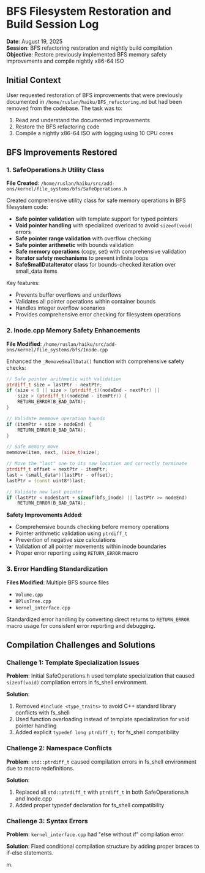 # BFS Filesystem Restoration and Build Session Log

**Date**: August 19, 2025  
**Session**: BFS refactoring restoration and nightly build compilation  
**Objective**: Restore previously implemented BFS memory safety improvements and compile nightly x86-64 ISO

## Initial Context

User requested restoration of BFS improvements that were previously documented in `/home/ruslan/haiku/BFS_refactoring.md` but had been removed from the codebase. The task was to:

1. Read and understand the documented improvements
2. Restore the BFS refactoring code
3. Compile a nightly x86-64 ISO with logging using 10 CPU cores

## BFS Improvements Restored

### 1. SafeOperations.h Utility Class

**File Created**: `/home/ruslan/haiku/src/add-ons/kernel/file_systems/bfs/SafeOperations.h`

Created comprehensive utility class for safe memory operations in BFS filesystem code:

- **Safe pointer validation** with template support for typed pointers
- **Void pointer handling** with specialized overload to avoid `sizeof(void)` errors
- **Safe pointer range validation** with overflow checking
- **Safe pointer arithmetic** with bounds validation
- **Safe memory operations** (copy, set) with comprehensive validation
- **Iterator safety mechanisms** to prevent infinite loops
- **SafeSmallDataIterator class** for bounds-checked iteration over small_data items

Key features:
- Prevents buffer overflows and underflows
- Validates all pointer operations within container bounds
- Handles integer overflow scenarios
- Provides comprehensive error checking for filesystem operations

### 2. Inode.cpp Memory Safety Enhancements

**File Modified**: `/home/ruslan/haiku/src/add-ons/kernel/file_systems/bfs/Inode.cpp`

Enhanced the `_RemoveSmallData()` function with comprehensive safety checks:

```cpp
// Safe pointer arithmetic with validation
ptrdiff_t size = lastPtr - nextPtr;
if (size < 0 || size > (ptrdiff_t)(nodeEnd - nextPtr) ||
    size > (ptrdiff_t)(nodeEnd - itemPtr)) {
    RETURN_ERROR(B_BAD_DATA);
}

// Validate memmove operation bounds
if (itemPtr + size > nodeEnd) {
    RETURN_ERROR(B_BAD_DATA);
}

// Safe memory move
memmove(item, next, (size_t)size);

// Move the "last" one to its new location and correctly terminate
ptrdiff_t offset = nextPtr - itemPtr;
last = (small_data*)(lastPtr - offset);
lastPtr = (const uint8*)last;

// Validate new last pointer
if (lastPtr < nodeStart + sizeof(bfs_inode) || lastPtr >= nodeEnd)
    RETURN_ERROR(B_BAD_DATA);
```

**Safety Improvements Added**:
- Comprehensive bounds checking before memory operations
- Pointer arithmetic validation using `ptrdiff_t`
- Prevention of negative size calculations
- Validation of all pointer movements within inode boundaries
- Proper error reporting using `RETURN_ERROR` macro

### 3. Error Handling Standardization

**Files Modified**: Multiple BFS source files
- `Volume.cpp`
- `BPlusTree.cpp` 
- `kernel_interface.cpp`

Standardized error handling by converting direct returns to `RETURN_ERROR` macro usage for consistent error reporting and debugging.

## Compilation Challenges and Solutions

### Challenge 1: Template Specialization Issues

**Problem**: Initial SafeOperations.h used template specialization that caused `sizeof(void)` compilation errors in fs_shell environment.

**Solution**: 
1. Removed `#include <type_traits>` to avoid C++ standard library conflicts with fs_shell
2. Used function overloading instead of template specialization for void pointer handling
3. Added explicit `typedef long ptrdiff_t;` for fs_shell compatibility

### Challenge 2: Namespace Conflicts

**Problem**: `std::ptrdiff_t` caused compilation errors in fs_shell environment due to macro redefinitions.

**Solution**: 
1. Replaced all `std::ptrdiff_t` with `ptrdiff_t` in both SafeOperations.h and Inode.cpp
2. Added proper typedef declaration for fs_shell compatibility

### Challenge 3: Syntax Errors

**Problem**: `kernel_interface.cpp` had "else without if" compilation error.

**Solution**: Fixed conditional compilation structure by adding proper braces to if-else statements.

m.
